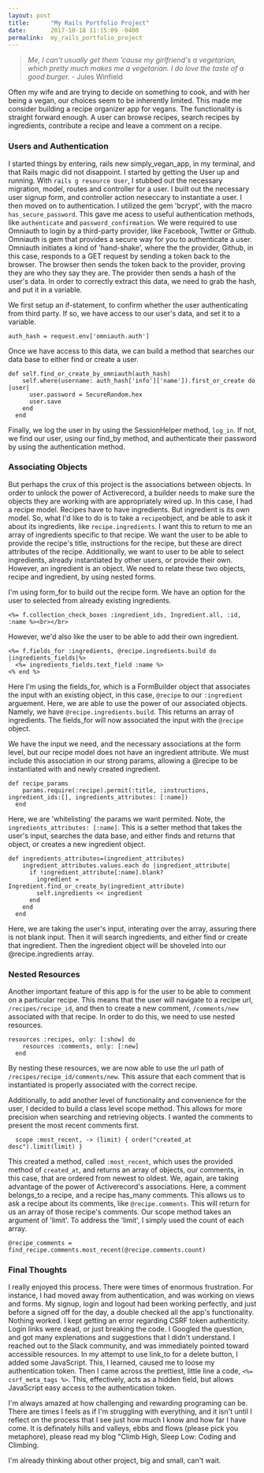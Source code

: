 ```yaml
---
layout: post
title:      "My Rails Portfolio Project"
date:       2017-10-18 11:15:09 -0400
permalink:  my_rails_portfolio_project
---
```



> *Me, I can't usually get them 'cause my girlfriend's a vegetarian, which pretty much makes me a vegetarian. I do love the taste of a good burger.*                   - Jules Winfield



Often my wife and are trying to decide on something to cook, and with her being a vegan, our choices seem to be inherently limited.  This made me consider building a recipe organizer app for vegans.  The functionality is straight forward enough.  A user can browse recipes,  search recipes by ingredients, contribute a recipe and leave a comment on a recipe.

### Users and Authentication

I started things by entering, rails new simply_vegan_app, in my terminal, and that Rails magic did not disappoint.  I started by getting the User up and running.  With `rails g resource User`, I stubbed out  the necessary migration, model, routes and controller for a user.  I built out the necessary user signup form, and controller action neseccary to instantiate a user.  I then moved on to authentication.  I utilized the gem 'bcrypt', with the macro `has_secure_password`.  This gave me acess to useful authentication methods, like `authenticate` and `password_confirmation`.  We were required to use Omniauth to login by a third-party provider, like Facebook, Twitter or Github.  Omniauth is gem that provides a secure way for you to authenticate a user.  Omniauth initiates a kind of 'hand-shake', where the the provider, Github, in this case, responds to a GET request by sending a token back to the browser.  The browser then sends the token back to the provider, proving they are who they say they are.  The provider then sends a hash of the user's data.  In order to correctly extract this data, we need to grab the hash, and put it in a variable.

We first setup an if-statement, to confirm whether the user authenticating from third party.  If so, we have access to our user's data, and set it to a variable.

```
auth_hash = request.env['omniauth.auth']
```

Once we have access to this data, we can build a method that searches our data base to either find or create a user.

```
def self.find_or_create_by_omniauth(auth_hash)
    self.where(username: auth_hash['info']['name']).first_or_create do |user|
      user.password = SecureRandom.hex
      user.save
    end
  end 
```

Finally, we log the user in by using the SessionHelper method, `log_in`.  If not, we find our user, using our find_by method, and authenticate their password by using the authentication method. 

### Associating Objects

But perhaps the crux of this project is the associations between objects.  In order to unlock the power of Activerecord, a builder needs to make sure the objects they are working with are appropriately wired up.  In this case, I had a recipe model.  Recipes have to have ingredients.  But ingredient is its own model.  So, what I'd like to do is to take a `recipe`object, and be able to ask it about its ingredients, like `recipe.ingredients`.  I want this to return to me an array of ingredients specific to that recipe.  We want the user to be able to provide the recipe's title, instructions for the recipe, but these are direct attributes of the recipe.  Additionally, we want to user to be able to select ingredients, already instantiated by other users, or provide their own.  However, an ingredient is an object.  We need to relate these two objects, recipe and ingredient, by using nested forms.   

I'm using form_for to build out the recipe form.  We have an option for the user to selected from already existing ingredients.


```
<%= f.collection_check_boxes :ingredient_ids, Ingredient.all, :id, :name %><br></br>
```

However, we'd also like the user to be able to add their own ingredient.

```
<%= f.fields_for :ingredients, @recipe.ingredients.build do |ingredients_fields|%>
  <%= ingredients_fields.text_field :name %>
<% end %>
```

Here I'm using the fields_for, which is a FormBuilder object that associates the input with an existing object, in this case, `@recipe` to our `:ingredient` arguement.  Here, we are able to use the power of our associated objects.  Namely, we have `@recipe.ingredients.build`. This returns an array of ingredients.  The fields_for will now associated the input with the `@recipe` object.    

We have the input we need, and the necessary associations at the form level, but our recipe model does not have an ingredient attribute.  We must include this association in our strong params, allowing a @recipe to be instantiated with and newly created ingredient.  

```
def recipe_params
    params.require(:recipe).permit(:title, :instructions, ingredient_ids:[], ingredients_attributes: [:name])
  end
```

Here, we are 'whitelisting' the params we want permited.  Note, the `ingredients_attributes: [:name]`.  This is a setter method that takes the user's input, searches the data base, and either finds and returns that object, or creates a new ingredient object.  

```
def ingredients_attributes=(ingredient_attributes)
    ingredient_attributes.values.each do |ingredient_attribute|
      if !ingredient_attribute[:name].blank?
        ingredient = Ingredient.find_or_create_by(ingredient_attribute)
        self.ingredients << ingredient
      end
    end
  end
```

Here, we are taking the user's input, interating over the array, assuring there is not blank input.  Then it will search ingredients, and either find or create that ingredient.  Then the ingredient object will be shoveled into our @recipe.ingredients array.  

### Nested Resources

Another important feature of this app is for the user to be able to comment on a particular recipe.  This means that the user will navigate to a recipe url, `/recipes/recipe_id`, and then to create a new comment, `/comments/new` associated with that recipe.  In order to do this, we need to use nested resources.  

```
resources :recipes, only: [:show] do
    resources :comments, only: [:new]
  end
```

By nesting these resources, we are now able to use the url path of `/recipes/recipe_id/comments/new`.  This assure that each comment that is instantiated is properly associated with the correct recipe. 

Additionally, to add another level of functionality and convenience for the user, I decided to build a class level scope method.  This allows for more precision when searching and retrieving objects.  I wanted the comments to present the most recent comments first.  

```
  scope :most_recent, -> (limit) { order("created_at desc").limit(limit) }
```

This created a method, called `:most_recent`, which uses the provided method of `created_at`, and returns an array of objects, our comments, in this case, that are ordered from newest to oldest.  We, again, are taking advantage of the power of  Activerecord's associations.  Here, a comment belongs_to a recipe, and a recipe has_many comments.  This allows us to ask a recipe about its comments, like `@recipe.comments`.  This will return for us an array of those recipe's comments.  Our scope method takes an argument of 'limit'.  To address the 'limit', I simply used the count of each array.  

```
@recipe_comments = find_recipe.comments.most_recent(@recipe.comments.count)
```


### Final Thoughts

I really enjoyed this process.  There were times of enormous frustration.  For instance, I had moved away from authentication, and was working on views and forms.  My signup, login and logout had been working perfectly, and just before a signed off for the day, a double checked all the app's functionality.  Nothing worked.  I kept getting an error regarding  CSRF token authenticity.  Login links were dead, or just breaking the code.  I Googled the question, and got many explenations and suggestions that I didn't understand.  I reached out to the Slack community, and was immediately pointed toward accessible resources.  In my attempt to use link_to for a delete button, I added some JavaScript.  This, I learned, caused me to loose my authentication token.  Then I came across the prettiest, little line a code, `<%= csrf_meta_tags %>`.  This, effectively, acts as a hidden field, but allows JavaScript easy access to the authentication token.  

I'm always amazed at how challenging and rewarding programing can be.  There are times I feels as if I'm struggling with everything, and it isn't until I reflect on the process that I see just how much I know and how far I have come.  It  is definately hills and valleys, ebbs and flows (please pick you metaphore), please read my blog "Climb High, Sleep Low: Coding and Climbing.  

I'm already thinking about other project, big and small, can't wait.  













